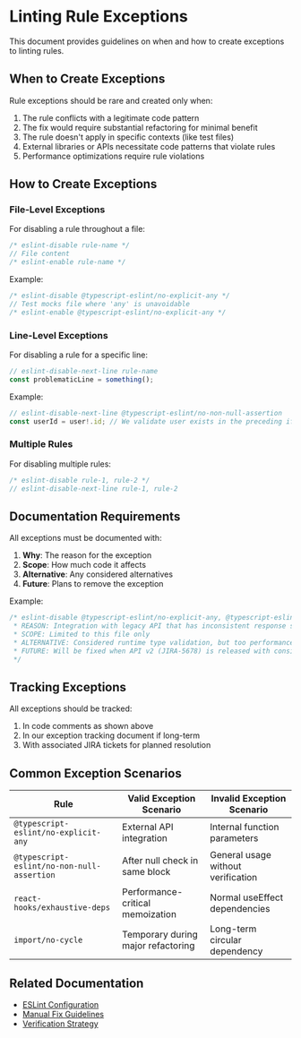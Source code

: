 # Linting Rule Exceptions

This document provides guidelines on when and how to create exceptions to linting rules.

## When to Create Exceptions

Rule exceptions should be rare and created only when:

1. The rule conflicts with a legitimate code pattern
2. The fix would require substantial refactoring for minimal benefit
3. The rule doesn't apply in specific contexts (like test files)
4. External libraries or APIs necessitate code patterns that violate rules
5. Performance optimizations require rule violations

## How to Create Exceptions

### File-Level Exceptions

For disabling a rule throughout a file:

```typescript
/* eslint-disable rule-name */
// File content
/* eslint-enable rule-name */
```

Example:
```typescript
/* eslint-disable @typescript-eslint/no-explicit-any */
// Test mocks file where 'any' is unavoidable
/* eslint-enable @typescript-eslint/no-explicit-any */
```

### Line-Level Exceptions

For disabling a rule for a specific line:

```typescript
// eslint-disable-next-line rule-name
const problematicLine = something();
```

Example:
```typescript
// eslint-disable-next-line @typescript-eslint/no-non-null-assertion
const userId = user!.id; // We validate user exists in the preceding if-block
```

### Multiple Rules

For disabling multiple rules:

```typescript
/* eslint-disable rule-1, rule-2 */
// eslint-disable-next-line rule-1, rule-2
```

## Documentation Requirements

All exceptions must be documented with:

1. **Why**: The reason for the exception
2. **Scope**: How much code it affects
3. **Alternative**: Any considered alternatives
4. **Future**: Plans to remove the exception

Example:
```typescript
/* eslint-disable @typescript-eslint/no-explicit-any, @typescript-eslint/no-unsafe-member-access
 * REASON: Integration with legacy API that has inconsistent response structures
 * SCOPE: Limited to this file only
 * ALTERNATIVE: Considered runtime type validation, but too performance-intensive
 * FUTURE: Will be fixed when API v2 (JIRA-5678) is released with consistent types
 */
```

## Tracking Exceptions

All exceptions should be tracked:

1. In code comments as shown above
2. In our exception tracking document if long-term
3. With associated JIRA tickets for planned resolution

## Common Exception Scenarios

| Rule | Valid Exception Scenario | Invalid Exception Scenario |
|------|--------------------------|----------------------------|
| `@typescript-eslint/no-explicit-any` | External API integration | Internal function parameters |
| `@typescript-eslint/no-non-null-assertion` | After null check in same block | General usage without verification |
| `react-hooks/exhaustive-deps` | Performance-critical memoization | Normal useEffect dependencies |
| `import/no-cycle` | Temporary during major refactoring | Long-term circular dependency |

## Related Documentation

- [ESLint Configuration](../eslint-config.md)
- [Manual Fix Guidelines](./manual-fixes.md)
- [Verification Strategy](../../verification/lint-strategy.md) 